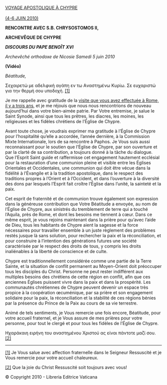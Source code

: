 [VOYAGE APOSTOLIQUE À CHYPRE\
\
(4-6 JUIN 2010)](/content/benedict-xvi/fr/travels/2010/index_cipro.html)

**RENCONTRE AVEC S.B. CHRYSOSTOMOS II,**

**ARCHEVÊQUE DE CHYPRE**

***DISCOURS DU PAPE BENOÎT XVI***

*Archevêché orthodoxe de Nicosie* *Samedi 5 juin 2010*

**(Vidéo)**

*Béatitude,*

Σεχαιρετώ με αδελφική αγάπη εν τω Аναστημένω Κυρίω. Σε ευχαριστώ για την θερμή σου υποδοχή. [\[1\]](#_ftn1 "")

Je me rappelle avec gratitude de la [visite que vous avez effectuée à Rome, il y a trois ans](/content/benedict-xvi/fr/speeches/2007/june/documents/hf_ben-xvi_spe_20070616_chrysostomos-ii.html), et je me réjouis que nous nous rencontrions de nouveau aujourd’hui dans votre bien-aimée patrie. Par Votre entremise, je salue le Saint Synode, ainsi que tous les prêtres, les diacres, les moines, les religieuses et les fidèles chrétiens de l’Église de Chypre.

Avant toute chose, je voudrais exprimer ma gratitude à l’Église de Chypre pour l’hospitalité qu’elle a accordée, l’année dernière, à la Commission Mixte Internationale, lors de sa rencontre à Paphos. Je Vous suis aussi reconnaissant pour le soutien que l’Église de Chypre, par son ouverture et par la clarté de sa contribution, a toujours donné à la tâche du dialogue. Que l’Esprit Saint guide et raffermisse cet engagement hautement ecclésial pour la restauration d’une communion pleine et visible entre les Églises Orientales et Occidentales, une communion qui doit être vécue dans la fidélité à l’Évangile et à la tradition apostolique, dans le respect des traditions propres à l’Orient et à l’Occident, et dans l’ouverture à la diversité des dons par lesquels l’Esprit fait croître l’Église dans l’unité, la sainteté et la paix.

Cet esprit de fraternité et de communion trouve également son expression dans la généreuse contribution que Votre Béatitude a envoyée, au nom de l’Église de Chypre, aux sinistrés du tremblement de terre qui a touché l’Aquila, près de Rome, et dont les besoins me tiennent à cœur. Dans ce même esprit, je vous rejoins maintenant dans la prière pour qu’avec l’aide de Dieu, tous les habitants de Chypre aient la sagesse et la force nécessaires pour travailler ensemble à un juste règlement des problèmes restés jusque là sans solution, pour rechercher la paix et la réconciliation, et pour construire à l’intention des générations futures une société caractérisée par le respect des droits de tous, y compris les droits inaliénables à la liberté de conscience et de culte.

Chypre est traditionnellement considérée comme une partie de la Terre Sainte, et la situation de conflit permanent au Moyen-Orient doit préoccuper tous les disciples du Christ. Personne ne peut rester indifférent aux multiples besoins des chrétiens de cette région en conflit, afin que ces anciennes Églises puissent vivre dans la paix et dans la prospérité. Les communautés chrétiennes de Chypre peuvent devenir un espace très propice à la coopération œcuménique, par sa prière et son engagement solidaire pour la paix, la réconciliation et la stabilité de ces régions bénies par la présence du Prince de la Paix au cours de sa vie terrestre.

Animé de tels sentiments, je Vous remercie une fois encore, Béatitude, pour votre accueil fraternel, et je Vous assure de mes prières pour votre personne, pour tout le clergé et pour tous les fidèles de l’Église de Chypre.

Ηχαράκαιη ειρήνη του αναστημένου Χριστού ας είναι πάντοτε μαζί σου. [\[2\]](#_ftn2 "")

* * *

[\[1\]](#_ftnref1 "") Je Vous salue avec affection fraternelle dans le Seigneur Ressuscité et je Vous remercie pour votre accueil chaleureux.


[\[2\]](#_ftnref2 "") Que la joie du Christ Ressuscité soit toujours avec vous!

© Copyright 2010 - Libreria Editrice Vaticana